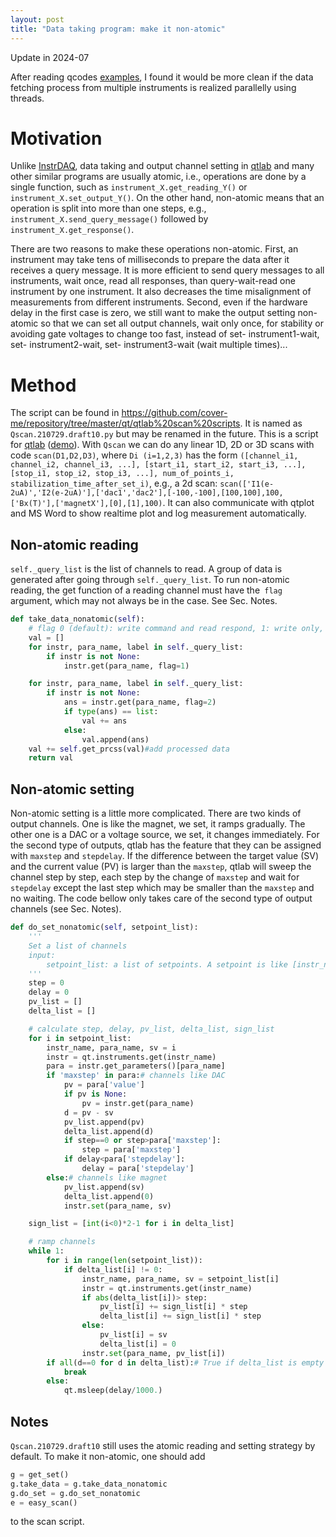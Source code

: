 ```yaml
---
layout: post
title: "Data taking program: make it non-atomic"
---
```


Update in 2024-07

After reading qcodes [examples](https://microsoft.github.io/Qcodes/_modules/qcodes/dataset/dond/do_0d.html#do0d), I found it would be more clean if the data fetching process from multiple instruments is realized parallelly using threads.

# Motivation

Unlike [InstrDAQ](https://github.com/cover-me/instrDAQ), data taking and output channel setting in [qtlab](https://github.com/heeres/qtlab) and many other similar programs are usually atomic, i.e., operations are done by a single function, such as `instrument_X.get_reading_Y()` or `instrument_X.set_output_Y()`. On the other hand, non-atomic means that an operation is split into more than one steps, e.g., `instrument_X.send_query_message()` followed by `instrument_X.get_response()`.

There are two reasons to make these operations non-atomic. First, an instrument may take tens of milliseconds to prepare the data after it receives a query message. It is more efficient to send query messages to all instruments, wait once, read all responses, than query-wait-read one instrument by one instrument. It also decreases the time misalignment of measurements from different instruments. Second, even if the hardware delay in the first case is zero, we still want to make the output setting non-atomic so that we can set all output channels, wait only once, for stability or avoiding gate voltages to change too fast, instead of set- instrument1-wait, set- instrument2-wait, set- instrument3-wait (wait multiple times)...

# Method

The script can be found in https://github.com/cover-me/repository/tree/master/qt/qtlab%20scan%20scripts. It is named as `Qscan.210729.draft10.py` but may be renamed in the future. This is a script for [qtlab](https://github.com/heeres/qtlab) ([demo]( https://cover-me.github.io/2019/03/31/qtplot-demo.html)). With  `Qscan` we can do any linear 1D, 2D or 3D scans with code `scan(D1,D2,D3)`, where `Di (i=1,2,3)` has the form `([channel_i1, channel_i2, channel_i3, ...], [start_i1, start_i2, start_i3, ...], [stop_i1, stop_i2, stop_i3, ...], num_of_points_i, stabilization_time_after_set_i)`, e.g., a 2d scan: `scan(['I1(e-2uA)','I2(e-2uA)'],['dac1','dac2'],[-100,-100],[100,100],100,['Bx(T)'],['magnetX'],[0],[1],100)`. It can also communicate with qtplot and MS Word to show realtime plot and log measurement automatically.

## Non-atomic reading

`self._query_list` is the list of channels to read. A group of data is generated after going through `self._query_list`. To run non-atomic reading, the get function of a reading channel must have the` flag` argument, which may not always be in the case. See Sec. Notes.

```python
def take_data_nonatomic(self):
    # flag 0 (default): write command and read respond, 1: write only, 2: read only
    val = []
    for instr, para_name, label in self._query_list:
        if instr is not None:
            instr.get(para_name, flag=1)

    for instr, para_name, label in self._query_list:
        if instr is not None:
            ans = instr.get(para_name, flag=2)
            if type(ans) == list:
                val += ans
            else:
                val.append(ans)
    val += self.get_prcss(val)#add processed data
    return val      
```

##  Non-atomic setting

Non-atomic setting is a little more complicated. There are two kinds of output channels. One is like the magnet, we set, it ramps gradually. The other one is a DAC or a voltage source, we set, it changes immediately. For the second type of outputs, qtlab has the feature that they can be assigned with `maxstep` and `stepdelay`. If the difference between the target value (SV) and the current value (PV) is larger than the `maxstep`, qtlab will sweep the channel step by step, each step by the change of `maxstep` and wait for `stepdelay` except the last step which may be smaller than the `maxstep` and no waiting.  The code bellow only takes care of the second type of output channels (see Sec. Notes).

```python
def do_set_nonatomic(self, setpoint_list):
    '''
    Set a list of channels
    input:
        setpoint_list: a list of setpoints. A setpoint is like [instr_name, para_name, sv]
    '''
    step = 0
    delay = 0
    pv_list = []
    delta_list = []

    # calculate step, delay, pv_list, delta_list, sign_list
    for i in setpoint_list:
        instr_name, para_name, sv = i
        instr = qt.instruments.get(instr_name)
        para = instr.get_parameters()[para_name]
        if 'maxstep' in para:# channels like DAC
            pv = para['value']
            if pv is None:
                pv = instr.get(para_name)
            d = pv - sv
            pv_list.append(pv)
            delta_list.append(d)
            if step==0 or step>para['maxstep']:
                step = para['maxstep']
            if delay<para['stepdelay']:
                delay = para['stepdelay']
        else:# channels like magnet
            pv_list.append(sv)
            delta_list.append(0)
            instr.set(para_name, sv)

    sign_list = [int(i<0)*2-1 for i in delta_list]

    # ramp channels
    while 1:
        for i in range(len(setpoint_list)):
            if delta_list[i] != 0:
                instr_name, para_name, sv = setpoint_list[i]
                instr = qt.instruments.get(instr_name)
                if abs(delta_list[i])> step:
                    pv_list[i] += sign_list[i] * step
                    delta_list[i] += sign_list[i] * step
                else:
                    pv_list[i] = sv
                    delta_list[i] = 0
                instr.set(para_name, pv_list[i])
        if all(d==0 for d in delta_list):# True if delta_list is empty
            break
        else:
            qt.msleep(delay/1000.)
```

## Notes
`Qscan.210729.draft10` still uses the atomic reading and setting strategy by default. To make it non-atomic, one should add

```python
g = get_set()
g.take_data = g.take_data_nonatomic
g.do_set = g.do_set_nonatomic
e = easy_scan()
```

to the scan script.

